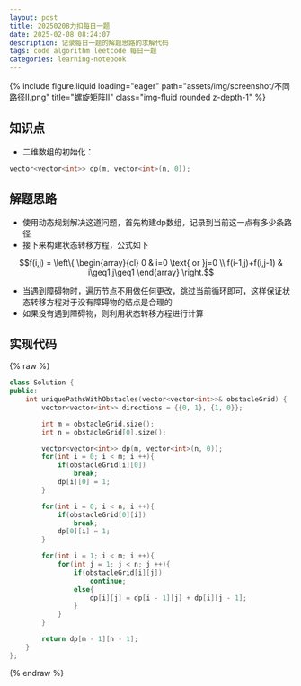 ```yaml
---
layout: post
title: 20250208力扣每日一题
date: 2025-02-08 08:24:07
description: 记录每日一题的解题思路的求解代码
tags: code algorithm leetcode 每日一题
categories: learning-notebook
---
```

<div class="row">
    <div class="col-sm mt-3 mt-md-0">
        {% include figure.liquid loading="eager" path="assets/img/screenshot/不同路径II.png" title="螺旋矩阵II" class="img-fluid rounded z-depth-1" %}
    </div>
</div>

## 知识点
- 二维数组的初始化：

```cpp
vector<vector<int>> dp(m, vector<int>(n, 0));
```

## 解题思路
- 使用动态规划解决这道问题，首先构建dp数组，记录到当前这一点有多少条路径
- 接下来构建状态转移方程，公式如下

$$f(i,j) = \left\{ \begin{array}{cl}
0 &  i=0 \text{ or }j=0 \\ 
f(i-1,j)+f(i,j-1) & i\geq1,j\geq1
\end{array} \right.$$

- 当遇到障碍物时，遍历节点不用做任何更改，跳过当前循环即可，这样保证状态转移方程对于没有障碍物的结点是合理的
- 如果没有遇到障碍物，则利用状态转移方程进行计算


## 实现代码
{% raw %}
```cpp
class Solution {
public:
    int uniquePathsWithObstacles(vector<vector<int>>& obstacleGrid) {
        vector<vector<int>> directions = {{0, 1}, {1, 0}};

        int m = obstacleGrid.size();
        int n = obstacleGrid[0].size();

        vector<vector<int>> dp(m, vector<int>(n, 0));
        for(int i = 0; i < m; i ++){
            if(obstacleGrid[i][0])
                break;
            dp[i][0] = 1;
        }

        for(int i = 0; i < n; i ++){
            if(obstacleGrid[0][i])
                break;
            dp[0][i] = 1;
        }

        for(int i = 1; i < m; i ++){
            for(int j = 1; j < n; j ++){
                if(obstacleGrid[i][j])
                    continue;
                else{
                    dp[i][j] = dp[i - 1][j] + dp[i][j - 1];
                }
            }
        }

        return dp[m - 1][n - 1];
    }
};
```
{% endraw %}